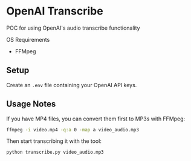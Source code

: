 OpenAI Transcribe
===

POC for using OpenAI's audio transcribe functionality


OS Requirements

- FFMpeg


## Setup

Create an `.env` file containing your OpenAI API keys.


## Usage Notes

If you have MP4 files, you can convert them first to MP3s with FFMpeg:

```sh
ffmpeg -i video.mp4 -q:a 0 -map a video_audio.mp3
```

Then start transcribing it with the tool:

```sh
python transcribe.py video_audio.mp3
```
